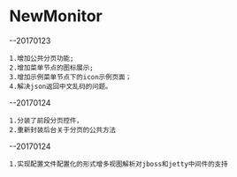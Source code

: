 # NewMonitor

--20170123

    1.增加公共分页功能;
    2.增加菜单节点的图标展示;
    3.增加示例菜单节点下的icon示例页面；
    4.解决json返回中文乱码的问题。

--20170124

    1.分装了前段分页控件，
    2.重新封装后台关于分页的公共方法
    
--20170124
    
    1.实现配置文件配置化的形式增多视图解析对jboss和jetty中间件的支持
